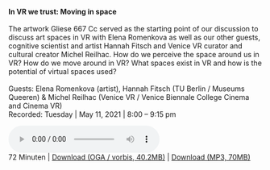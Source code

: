 **In VR we trust: Moving in space**
<br><br>
The artwork Gliese 667 Cc served as the starting point of our discussion to discuss art spaces in VR 
with Elena Romenkova as well as our other guests, cognitive scientist and artist Hannah Fitsch 
and Venice VR curator and cultural creator Michel Reilhac. 
How do we perceive the space around us in VR? How do we move around in VR? 
What spaces exist in VR and how is the potential of virtual spaces used?
<br><br>
Guests: Elena Romenkova (artist), Hannah Fitsch (TU Berlin / Museums Queeren) & Michel Reilhac (Venice VR / Venice Biennale College Cinema and Cinema VR)<br/>
Recorded: Tuesday | May 11, 2021 | 8:00 – 9:15 pm

<p>
<audio controls>
 <source type="audio/ogg" src="https://autobahn.neopostmodern.com/audio/ivwt/04%20-%20In%20VR%20we%20trust%20-%20Moving%20in%20space.oga" />
 <source type="audio/mpeg" src="https://autobahn.neopostmodern.com/audio/ivwt/04%20-%20In%20VR%20we%20trust%20-%20Moving%20in%20space.mp3" />
</audio><br/>
72 Minuten |
<a href="https://autobahn.neopostmodern.com/audio/ivwt/04%20-%20In%20VR%20we%20trust%20-%20Moving%20in%20space.oga">Download (OGA / vorbis, 40.2MB)</a> |
<a href="https://autobahn.neopostmodern.com/audio/ivwt/04%20-%20In%20VR%20we%20trust%20-%20Moving%20in%20space.mp3">Download (MP3, 70MB)</a>
</p>
